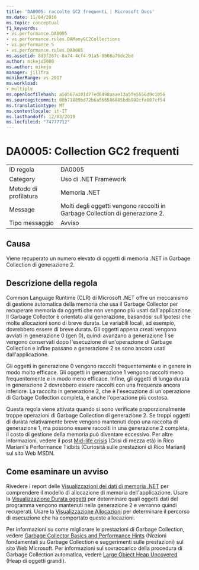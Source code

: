 ```yaml
---
title: 'DA0005: raccolte GC2 frequenti | Microsoft Docs'
ms.date: 11/04/2016
ms.topic: conceptual
f1_keywords:
- vs.performance.DA0005
- vs.performance.rules.DAManyGC2Collections
- vs.performance.5
- vs.performance.rules.DA0005
ms.assetid: 8d3f267c-8a74-4cf4-91a5-0b06a76dc2bd
author: mikejo5000
ms.author: mikejo
manager: jillfra
monikerRange: vs-2017
ms.workload:
- multiple
ms.openlocfilehash: a50567a101d77ed6498aaae13a5fe5556d9c1056
ms.sourcegitcommit: 00b71889bd72b6a566586885bdb982cfe807cf54
ms.translationtype: MT
ms.contentlocale: it-IT
ms.lasthandoff: 12/03/2019
ms.locfileid: "74777712"
---
```

# <a name="da0005-frequent-gc2-collections"></a>DA0005: Collection GC2 frequenti

|||
|-|-|
|ID regola|DA0005|
|Category|Uso di .NET Framework|
|Metodo di profilatura|Memoria .NET|
|Message|Molti degli oggetti vengono raccolti in Garbage Collection di generazione 2.|
|Tipo messaggio|Avviso|

## <a name="cause"></a>Causa
 Viene recuperato un numero elevato di oggetti di memoria .NET in Garbage Collection di generazione 2.

## <a name="rule-description"></a>Descrizione della regola
 Common Language Runtime (CLR) di Microsoft .NET offre un meccanismo di gestione automatica della memoria che usa il Garbage Collector per recuperare memoria da oggetti che non vengono più usati dall'applicazione. Il Garbage Collector è orientato alla generazione, basandosi sull'ipotesi che molte allocazioni sono di breve durata. Le variabili locali, ad esempio, dovrebbero essere di breve durata. Gli oggetti appena creati vengono avviati in generazione 0 (gen 0), quindi avanzano a generazione 1 se vengono conservati dopo l'esecuzione di un'operazione di Garbage Collection e infine passano a generazione 2 se sono ancora usati dall'applicazione.

 Gli oggetti in generazione 0 vengono raccolti frequentemente e in genere in modo molto efficace. Gli oggetti in generazione 1 vengono raccolti meno frequentemente e in modo meno efficace. Infine, gli oggetti di lunga durata in generazione 2 dovrebbero essere raccolti con una frequenza ancora inferiore. La raccolta in generazione 2, che è l'esecuzione di un'operazione di Garbage Collection completa, è anche l'operazione più costosa.

 Questa regola viene attivata quando si sono verificate proporzionalmente troppe operazioni di Garbage Collection di generazione 2. Se troppi oggetti di durata relativamente breve vengono mantenuti dopo una raccolta di generazione 1, ma possono essere raccolti in una generazione 2 completa, il costo di gestione della memoria può diventare eccessivo. Per altre informazioni, vedere il post [Mid-life crisis](https://blogs.msdn.microsoft.com/ricom/2003/12/04/mid-life-crisis/) (Crisi di mezza età) in Rico Mariani's Performance Tidbits (Curiosità sulle prestazioni di Rico Mariani) sul sito Web MSDN.

## <a name="how-to-investigate-a-warning"></a>Come esaminare un avviso
 Rivedere i report delle [Visualizzazioni dei dati di memoria .NET](../profiling/dotnet-memory-data-views.md) per comprendere il modello di allocazione di memoria dell'applicazione. Usare la [Visualizzazione Durata oggetti](../profiling/object-lifetime-view.md) per determinare quali oggetti dati del programma vengono mantenuti nella generazione 2 e verranno quindi recuperati. Usare la [Visualizzazione Allocazioni](../profiling/dotnet-memory-allocations-view.md) per determinare il percorso di esecuzione che ha comportato queste allocazioni.

 Per informazioni su come migliorare le prestazioni di Garbage Collection, vedere [Garbage Collector Basics and Performance Hints](/previous-versions/dotnet/articles/ms973837(v=msdn.10)) (Nozioni fondamentali su Garbage Collection e suggerimenti sulle prestazioni) sul sito Web Microsoft. Per informazioni sul sovraccarico della procedura di Garbage Collection automatica, vedere [Large Object Heap Uncovered](https://msdn.microsoft.com/magazine/cc534993.aspx) (Heap di oggetti grandi).
